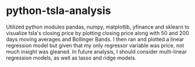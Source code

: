 # python-tsla-analysis

Utilized python modules pandas, numpy, matplotlib, yfinance and sklearn to visualize tsla's closing price by plotting 
closing price along with 50 and 200 days moving averages and Bollinger Bands. I then ran and plotted a linear regression model but given that my only regressor
variable was price, not much insight was gleaned. In future analysis, I should consider multi-linear regression models, as well as lasso and ridge models. 
